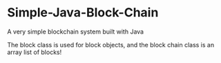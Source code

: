 # Simple-Java-Block-Chain
A very simple blockchain system built with Java

The block class is used for block objects, and the block chain class is an array list of blocks!

